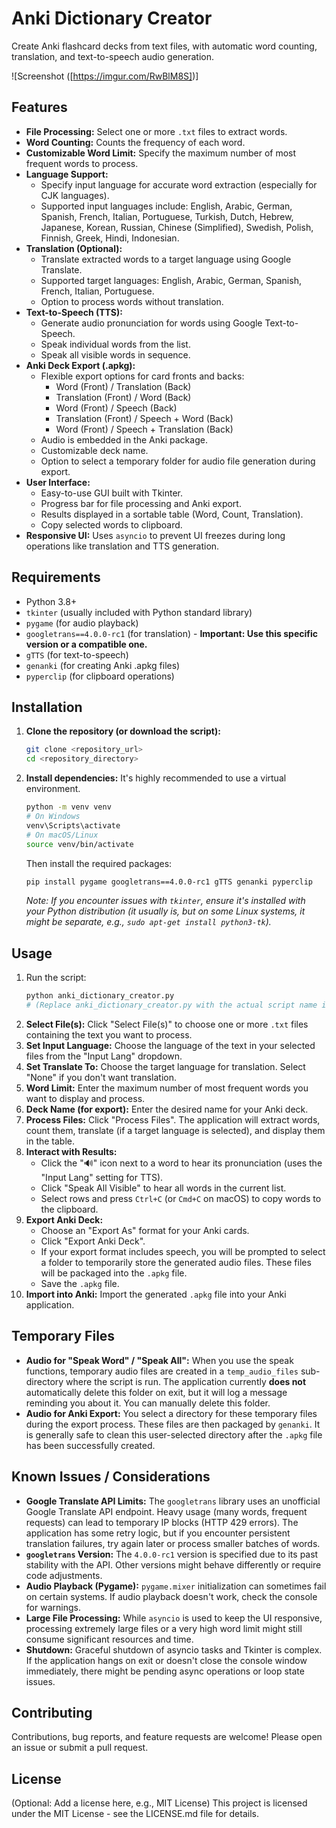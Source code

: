 # Anki Dictionary Creator

Create Anki flashcard decks from text files, with automatic word counting, translation, and text-to-speech audio generation.

![Screenshot ([https://imgur.com/RwBlM8S])]

## Features

*   **File Processing:** Select one or more `.txt` files to extract words.
*   **Word Counting:** Counts the frequency of each word.
*   **Customizable Word Limit:** Specify the maximum number of most frequent words to process.
*   **Language Support:**
    *   Specify input language for accurate word extraction (especially for CJK languages).
    *   Supported input languages include: English, Arabic, German, Spanish, French, Italian, Portuguese, Turkish, Dutch, Hebrew, Japanese, Korean, Russian, Chinese (Simplified), Swedish, Polish, Finnish, Greek, Hindi, Indonesian.
*   **Translation (Optional):**
    *   Translate extracted words to a target language using Google Translate.
    *   Supported target languages: English, Arabic, German, Spanish, French, Italian, Portuguese.
    *   Option to process words without translation.
*   **Text-to-Speech (TTS):**
    *   Generate audio pronunciation for words using Google Text-to-Speech.
    *   Speak individual words from the list.
    *   Speak all visible words in sequence.
*   **Anki Deck Export (.apkg):**
    *   Flexible export options for card fronts and backs:
        *   Word (Front) / Translation (Back)
        *   Translation (Front) / Word (Back)
        *   Word (Front) / Speech (Back)
        *   Translation (Front) / Speech + Word (Back)
        *   Word (Front) / Speech + Translation (Back)
    *   Audio is embedded in the Anki package.
    *   Customizable deck name.
    *   Option to select a temporary folder for audio file generation during export.
*   **User Interface:**
    *   Easy-to-use GUI built with Tkinter.
    *   Progress bar for file processing and Anki export.
    *   Results displayed in a sortable table (Word, Count, Translation).
    *   Copy selected words to clipboard.
*   **Responsive UI:** Uses `asyncio` to prevent UI freezes during long operations like translation and TTS generation.

## Requirements

*   Python 3.8+
*   `tkinter` (usually included with Python standard library)
*   `pygame` (for audio playback)
*   `googletrans==4.0.0-rc1` (for translation) - **Important: Use this specific version or a compatible one.**
*   `gTTS` (for text-to-speech)
*   `genanki` (for creating Anki .apkg files)
*   `pyperclip` (for clipboard operations)

## Installation

1.  **Clone the repository (or download the script):**
    ```bash
    git clone <repository_url>
    cd <repository_directory>
    ```

2.  **Install dependencies:**
    It's highly recommended to use a virtual environment.
    ```bash
    python -m venv venv
    # On Windows
    venv\Scripts\activate
    # On macOS/Linux
    source venv/bin/activate
    ```
    Then install the required packages:
    ```bash
    pip install pygame googletrans==4.0.0-rc1 gTTS genanki pyperclip
    ```
    *Note: If you encounter issues with `tkinter`, ensure it's installed with your Python distribution (it usually is, but on some Linux systems, it might be separate, e.g., `sudo apt-get install python3-tk`).*

## Usage

1.  Run the script:
    ```bash
    python anki_dictionary_creator.py 
    # (Replace anki_dictionary_creator.py with the actual script name if different)
    ```
2.  **Select File(s):** Click "Select File(s)" to choose one or more `.txt` files containing the text you want to process.
3.  **Set Input Language:** Choose the language of the text in your selected files from the "Input Lang" dropdown.
4.  **Set Translate To:** Choose the target language for translation. Select "None" if you don't want translation.
5.  **Word Limit:** Enter the maximum number of most frequent words you want to display and process.
6.  **Deck Name (for export):** Enter the desired name for your Anki deck.
7.  **Process Files:** Click "Process Files". The application will extract words, count them, translate (if a target language is selected), and display them in the table.
8.  **Interact with Results:**
    *   Click the "🔊" icon next to a word to hear its pronunciation (uses the "Input Lang" setting for TTS).
    *   Click "Speak All Visible" to hear all words in the current list.
    *   Select rows and press `Ctrl+C` (or `Cmd+C` on macOS) to copy words to the clipboard.
9.  **Export Anki Deck:**
    *   Choose an "Export As" format for your Anki cards.
    *   Click "Export Anki Deck".
    *   If your export format includes speech, you will be prompted to select a folder to temporarily store the generated audio files. These files will be packaged into the `.apkg` file.
    *   Save the `.apkg` file.
10. **Import into Anki:** Import the generated `.apkg` file into your Anki application.

## Temporary Files

*   **Audio for "Speak Word" / "Speak All":** When you use the speak functions, temporary audio files are created in a `temp_audio_files` sub-directory where the script is run. The application currently **does not** automatically delete this folder on exit, but it will log a message reminding you about it. You can manually delete this folder.
*   **Audio for Anki Export:** You select a directory for these temporary files during the export process. These files are then packaged by `genanki`. It is generally safe to clean this user-selected directory after the `.apkg` file has been successfully created.

## Known Issues / Considerations

*   **Google Translate API Limits:** The `googletrans` library uses an unofficial Google Translate API endpoint. Heavy usage (many words, frequent requests) can lead to temporary IP blocks (HTTP 429 errors). The application has some retry logic, but if you encounter persistent translation failures, try again later or process smaller batches of words.
*   **`googletrans` Version:** The `4.0.0-rc1` version is specified due to its past stability with the API. Other versions might behave differently or require code adjustments.
*   **Audio Playback (Pygame):** `pygame.mixer` initialization can sometimes fail on certain systems. If audio playback doesn't work, check the console for warnings.
*   **Large File Processing:** While `asyncio` is used to keep the UI responsive, processing extremely large files or a very high word limit might still consume significant resources and time.
*   **Shutdown:** Graceful shutdown of asyncio tasks and Tkinter is complex. If the application hangs on exit or doesn't close the console window immediately, there might be pending async operations or loop state issues.

## Contributing

Contributions, bug reports, and feature requests are welcome! Please open an issue or submit a pull request.

## License

(Optional: Add a license here, e.g., MIT License)
This project is licensed under the MIT License - see the LICENSE.md file for details.
